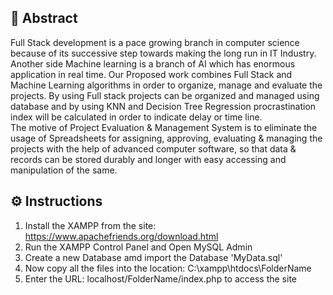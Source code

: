 ## 🧩 Abstract
Full Stack development is a pace growing branch in computer science because of its successive step towards making the long run in IT Industry. Another side Machine learning is a branch of AI which has enormous application in real time. Our Proposed work combines Full Stack and Machine Learning algorithms in order to organize, manage and evaluate the projects. By using Full stack projects can be organized and managed using database and by using KNN and Decision Tree Regression procrastination index will be calculated in order to indicate delay or time line. <br>
The motive of Project Evaluation & Management System is to eliminate the usage of Spreadsheets for assigning, approving, evaluating & managing the projects with the help of advanced computer software, so that data & records can be stored durably and longer with easy accessing and manipulation of the same.

## ⚙️ Instructions
1. Install the XAMPP from the site: https://www.apachefriends.org/download.html
2. Run the XAMPP Control Panel and Open MySQL Admin
3. Create a new Database amd import the Database 'MyData.sql'
4. Now copy all the files into the location: C:\xampp\htdocs\FolderName
5. Enter the URL: localhost/FolderName/index.php to access the site

